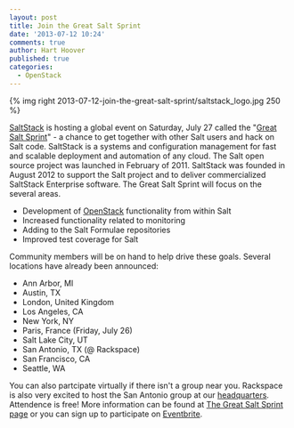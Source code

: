 ```yaml
---
layout: post
title: Join the Great Salt Sprint
date: '2013-07-12 10:24'
comments: true
author: Hart Hoover
published: true
categories:
  - OpenStack
---
```

{% img right 2013-07-12-join-the-great-salt-sprint/saltstack_logo.jpg 250 %}

[SaltStack][1] is hosting a global event on Saturday, July 27 called the "[Great Salt Sprint][2]" - a chance to get together with other Salt users and hack on Salt code. SaltStack is a systems and configuration management for fast and scalable deployment and automation of any cloud. The Salt open source project was launched in February of 2011. SaltStack was founded in August 2012 to support the Salt project and to deliver commercialized SaltStack Enterprise software. The Great Salt Sprint will focus on the several areas. <!-- more -->

* Development of [OpenStack][3] functionality from within Salt
* Increased functionality related to monitoring
* Adding to the Salt Formulae repositories
* Improved test coverage for Salt

Community members will be on hand to help drive these goals. Several locations have already been announced:

* Ann Arbor, MI
* Austin, TX
* London, United Kingdom
* Los Angeles, CA
* New York, NY
* Paris, France (Friday, July 26)
* Salt Lake City, UT
* San Antonio, TX (@ Rackspace)
* San Francisco, CA
* Seattle, WA

You can also partcipate virtually if there isn't a group near you. Rackspace is also very excited to host the San Antonio group at our [headquarters][4]. Attendence is free! More information can be found at [The Great Salt Sprint page][2] or you can sign up to participate on [Eventbrite][5].

[1]: https://saltstack.com
[2]: https://sprint.saltstack.com/
[3]: https://www.openstack.org/
[4]: https://www.youtube.com/watch?feature=player_embedded&v=J4b0UlAZcH4
[5]: https://saltsprint.eventbrite.com/